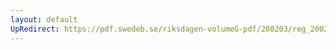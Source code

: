```yaml
---
layout: default
UpRedirect: https://pdf.swedeb.se/riksdagen-volumeG-pdf/200203/reg_200203/reg_200203_0134.pdf
---
```

